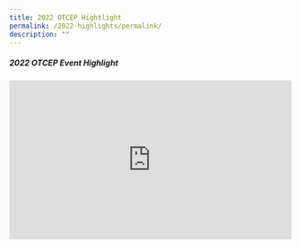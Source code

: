 ```yaml
---
title: 2022 OTCEP Hightlight
permalink: /2022-highlights/permalink/
description: ""
---
```

##### **2022 OTCEP Event Highlight**

<div class="video-container">
<iframe width="853" height="315" src="https://www.youtube.com/embed/oHBBOBmYXB0" frameborder="0" allow="accelerometer; autoplay; encrypted-media; gyroscope; picture-in-picture" allowfullscreen></iframe></div>



<style type="text/css"> 
	    .video-container {
      position: relative;
      padding-bottom: 56.25%; /* 16:9 */
      height: 0;
    }
    .video-container iframe {
      position: absolute;
      top: 0;
      left: 0;
      width: 100%;
      height: 100%;
    }
	</style>